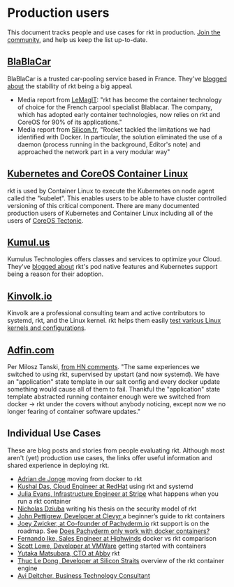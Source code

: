 # Production users

This document tracks people and use cases for rkt in production. [Join the community](https://github.com/rkt/rkt/), and help us keep the list up-to-date.

## [BlaBlaCar](https://www.blablacar.com/)

BlaBlaCar is a trusted car-pooling service based in France. They've [blogged about](http://blablatech.com/blog/why-and-how-blablacar-went-full-containers) the stability of rkt being a big appeal.

* Media report from [LeMagIT](https://www.lemagit.fr/actualites/4500272608/avec-rkt-10-CoreOS-estime-que-sa-technologie-de-conteneur-est-mure-pour-la-production): "rkt has become the container technology of choice for the French carpool specialist Blablacar. The company, which has adopted early container technologies, now relies on rkt and CoreOS for 90% of its applications."
* Media report from [Silicon.fr](https://www.silicon.fr/blablacar-generalise-conteneurs-rocket-159564.html), "Rocket tackled the limitations we had identified with Docker. In particular, the solution eliminated the use of a daemon (process running in the background, Editor's note) and approached the network part in a very modular way"

## [Kubernetes and CoreOS Container Linux]()

rkt is used by Container Linux to execute the Kubernetes on node agent called the "kubelet". This enables users to be able to have cluster controlled versioning of this critical component. There are many documented production users of Kubernetes and Container Linux including all of the users of [CoreOS Tectonic](https://coreos.com/tectonic).

## [Kumul.us](https://kumul.us/)

Kumulus Technologies offers classes and services to optimize your Cloud. They've [blogged about](https://kumul.us/docker-youve-failed-me-again-rkt-please-save-me/) rkt's pod native features and Kubernetes support being a reason for their adoption.

## [Kinvolk.io](https://kinvolk.io/)

Kinvolk are a professional consulting team and active contributors to systemd, rkt, and the Linux kernel. rkt helps them easily [test various Linux kernels and configurations](https://kinvolk.io/blog/2017/02/using-custom-rkt-stage1-images-to-test-against-various-kernel-versions/).

## [Adfin.com](https://www.adfin.com/)

Per Milosz Tanski, [from HN comments](https://news.ycombinator.com/item?id=12366932). "The same experiences we switched to using rkt, supervised by upstart (and now systemd). We have an "application" state template in our salt config and every docker update something would cause all of them to fail. Thankful the "application" state template abstracted running container enough were we switched from docker -> rkt under the covers without anybody noticing, except now we no longer fearing of container software updates."

## Individual Use Cases

These are blog posts and stories from people evaluating rkt. Although most aren't (yet) production use cases, the links offer useful information and shared experience in deploying rkt.

- [Adrian de Jonge](https://medium.com/@adriaandejonge/moving-from-docker-to-rkt-310dc9aec938#.earel7ndf) moving from docker to rkt
- [Kushal Das, Cloud Engineer at RedHat](https://kushaldas.in/posts/using-rkt-and-systemd.html) using rkt and systemd
- [Julia Evans, Infrastructure Engineer at Stripe](https://jvns.ca/blog/2016/11/03/what-happens-when-you-run-a-rkt-container/) what happens when you run a rkt container
- [Nicholas Dziuba](https://www.reddit.com/r/coreos/comments/5vhrlw/thesis_with_rkt_evaluation/) writing his thesis on the security model of rkt
- [John Pettigrew, Developer at Clevyr ](https://pettigrew.rocks/2016/05/30/a-beginners-guide-to-rkt-containers/) a beginner’s guide to rkt containers
- [Joey Zwicker, at Co-founder of Pachyderm.io](https://news.ycombinator.com/item?id=12103201) rkt support is on the roadmap. See [Does Pachyderm only work with docker containers?](https://docs.pachyderm.io/en/v1.2.6/FAQ.html#does-pachyderm-only-work-with-docker-containers)
- [Fernando Ike, Sales Engineer at Highwinds](https://www.slideshare.net/fernandoike/docker-baleias-vs-rkt-foguetes) docker vs rkt comparison
- [Scott Lowe, Developer at VMWare](https://www.slideshare.net/lowescott/getting-started-with-containers) getting started with containers
- [Yutaka Matsubara, CTO at Abby](https://www.slideshare.net/YutakaMatsubara/rocket-46800960) rkt
- [Thuc Le Dong, Developer at Silicon Straits](https://www.slideshare.net/ledongthuc/rkt-container-engine) overview of the rkt container engine
- [Avi Deitcher, Business Technology Consultant](https://blog.atomicinc.com/2016/10/14/can-rktkubernetes-provide-a-real-alternative-to-docker/)
